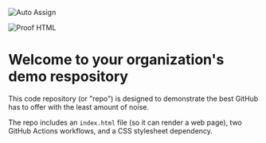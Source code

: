 ![Auto Assign](https://github.com/Innova-software-team/demo-repository/actions/workflows/auto-assign.yml/badge.svg)

![Proof HTML](https://github.com/Innova-software-team/demo-repository/actions/workflows/proof-html.yml/badge.svg)

# Welcome to your organization's demo respository
This code repository (or "repo") is designed to demonstrate the best GitHub has to offer with the least amount of noise.

The repo includes an `index.html` file (so it can render a web page), two GitHub Actions workflows, and a CSS stylesheet dependency.
